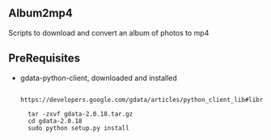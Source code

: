 Album2mp4
--------------
Scripts to download and convert an album of photos to mp4

PreRequisites
--------------


* gdata-python-client, downloaded and installed

        https://developers.google.com/gdata/articles/python_client_lib#library
        
        tar -zxvf gdata-2.0.18.tar.gz 
        cd gdata-2.0.18
        sudo python setup.py install
        
